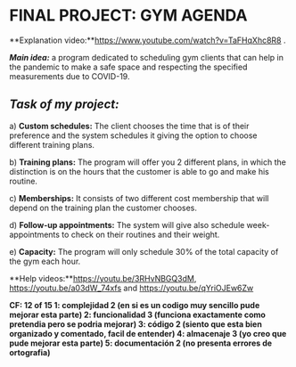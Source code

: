 FINAL PROJECT: GYM AGENDA
=========================
**Explanation video:**https://www.youtube.com/watch?v=TaFHqXhc8R8 .

***Main idea:*** a program dedicated to scheduling gym clients that can
help in the pandemic to make a safe space and respecting the specified
measurements due to COVID-19.

*Task of my project:*
---------------------

a)  **Custom schedules:** The client chooses the time that is of their
    preference and the system schedules it giving the option to choose
    different training plans.

b)  **Training plans:** The program will offer you 2 different plans, in
    which the distinction is on the hours that the customer is able to
    go and make his routine.

c)  **Memberships:** It consists of two different cost membership that
    will depend on the training plan the customer chooses.

d)  **Follow-up appointments:** The system will give also schedule
    week-appointments to check on their routines and their weight.

e)  **Capacity:** The program will only schedule 30% of the total
    capacity of the gym each hour.
    
    
**Help videos:**https://youtu.be/3RHvNBGQ3dM, https://youtu.be/a03dW_74xfs and https://youtu.be/qYriOJEw6Zw


**CF: 12 of 15
1: complejidad 2 (en si es un codigo muy sencillo pude mejorar esta parte)
2: funcionalidad 3 (funciona exactamente como pretendia pero se podria mejorar)
3: código 2 (siento que esta bien organizado y comentado, facil de entender)
4: almacenaje 3 (yo creo que pude mejorar esta parte)
5: documentación 2 (no presenta errores de ortografia)** 
